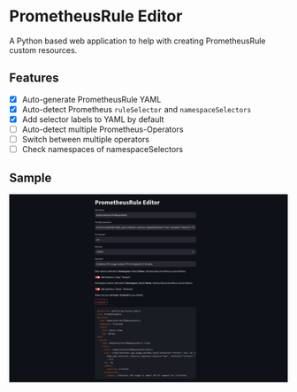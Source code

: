 # PrometheusRule Editor

A Python based web application to help with creating PrometheusRule custom resources.

## Features
- [x] Auto-generate PrometheusRule YAML
- [x] Auto-detect Prometheus `ruleSelector` and `namespaceSelectors`
- [x] Add selector labels to YAML by default
- [ ] Auto-detect multiple Prometheus-Operators
- [ ] Switch between multiple operators
- [ ] Check namespaces of namespaceSelectors

## Sample

![PrometheusRule Editor in action](./images/demov1.png)
